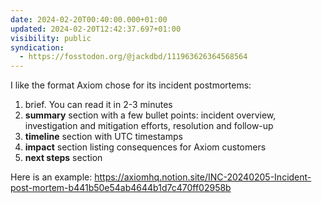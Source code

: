 ```yaml
---
date: 2024-02-20T00:40:00.000+01:00
updated: 2024-02-20T12:42:37.697+01:00
visibility: public
syndication:
  - https://fosstodon.org/@jackdbd/111963626364568564
---
```


I like the format Axiom chose for its incident postmortems:

1. brief. You can read it in 2-3 minutes
2. **summary** section with a few bullet points: incident overview, investigation and mitigation efforts, resolution and follow-up
3. **timeline** section with UTC timestamps
4. **impact** section listing consequences for Axiom customers
5. **next steps** section

Here is an example:
https://axiomhq.notion.site/INC-20240205-Incident-post-mortem-b441b50e54ab4644b1d7c470ff02958b
